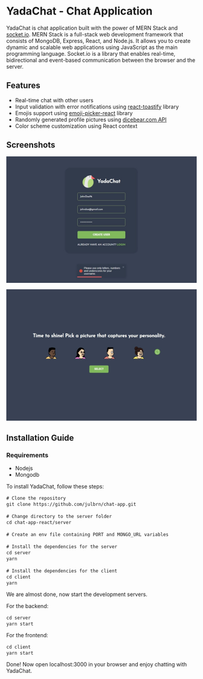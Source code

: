 # YadaChat - Chat Application

YadaChat is chat application built with the power of MERN Stack and [socket.io](https://socket.io/). MERN Stack is a full-stack web development framework that consists of MongoDB, Express, React, and Node.js. It allows you to create dynamic and scalable web applications using JavaScript as the main programming language. Socket.io is a library that enables real-time, bidirectional and event-based communication between the browser and the server.

## Features

- Real-time chat with other users
- Input validation with error notifications using [react-toastify](https://www.npmjs.com/package/react-toastify) library
- Emojis support using [emoji-picker-react](https://www.npmjs.com/package/emoji-picker-react) library
- Randomly generated profile pictures using [dicebear.com API](https://www.dicebear.com/)
- Color scheme customization using React context

## Screenshots

![register page](./client/src/assets/screenshot1.jpeg)

![profile pic](./client/src/assets/screenshot2.jpeg)

## Installation Guide

### Requirements

- Nodejs
- Mongodb

To install YadaChat, follow these steps:

```shell
# Clone the repository
git clone https://github.com/julbrn/chat-app.git

# Change directory to the server folder
cd chat-app-react/server

# Create an env file containing PORT and MONGO_URL variables

# Install the dependencies for the server
cd server
yarn

# Install the dependencies for the client
cd client
yarn
```

We are almost done, now start the development servers.

For the backend:

```shell
cd server
yarn start
```

For the frontend:

```shell
cd client
yarn start
```

Done! Now open localhost:3000 in your browser and enjoy chatting with YadaChat.
